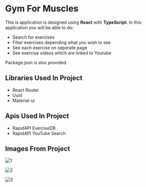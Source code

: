 # Gym For Muscles

This is application is designed using **React** with **TypeScript**. In this application you will be able to do:

- Search for exercises
- Filter exercises depending what you wish to see
- See each exercise on seperate page
- See exercise videos which are linked to Youtube

Package.json is also provided.

## Libraries Used In Project

- React Router
- Uuid
- Material-ui

## Apis Used In Project

- RapidAPI ExerciseDB
- RapidAPI YouTube Search

## Images From Project

![1](https://user-images.githubusercontent.com/104715456/186886174-f6b82bdf-bbc7-442d-8118-4f472a453ff8.PNG)

![2](https://user-images.githubusercontent.com/104715456/186886186-a497f557-14d4-4d00-8976-fe97ea621788.PNG)

![3](https://user-images.githubusercontent.com/104715456/186886192-4f58adf4-16ea-4d96-b4a4-c78933248670.PNG)
